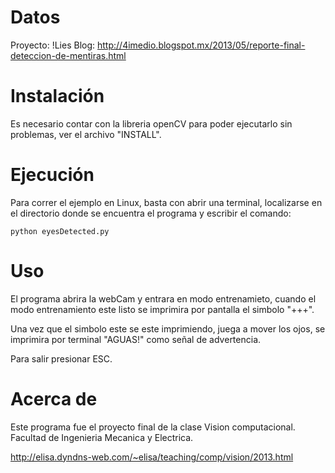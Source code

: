 Datos
=====
Proyecto: !Lies
Blog: http://4imedio.blogspot.mx/2013/05/reporte-final-deteccion-de-mentiras.html


Instalación
===========

Es necesario contar con la libreria openCV para poder ejecutarlo 
sin problemas, ver el archivo "INSTALL".

Ejecución
=========

Para correr el ejemplo en Linux, basta con abrir una terminal,
localizarse en el directorio donde se encuentra el programa
y escribir el comando:

  	python eyesDetected.py

Uso
===
El programa abrira la webCam y entrara en modo entrenamieto, cuando el modo 
entrenamiento este listo se imprimira por pantalla el simbolo "+++". 

Una vez que el simbolo este se este imprimiendo, juega a mover los ojos, 
se imprimira por terminal "AGUAS!" como señal de advertencia. 

Para salir presionar ESC.

Acerca de
=========

Este programa fue el proyecto final de la clase Vision computacional.
Facultad de Ingenieria Mecanica y Electrica.

http://elisa.dyndns-web.com/~elisa/teaching/comp/vision/2013.html
